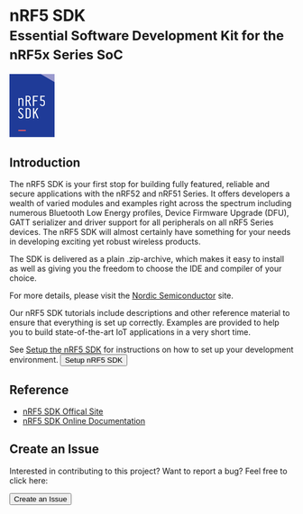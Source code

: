 # nRF5 SDK<br><small>Essential Software Development Kit for the nRF5x Series SoC</small>

<a href="https://www.nordicsemi.com/Software-and-tools/Software/nRF5-SDK" target="_blank"><img src="assets/images/nRF5-SDK.png" alt="nRF5-SDK" width="80"/></a>

## Introduction
The nRF5 SDK is your first stop for building fully featured, reliable and secure applications with the nRF52 and nRF51 Series. It offers developers a wealth of varied modules and examples right across the spectrum including numerous Bluetooth Low Energy profiles, Device Firmware Upgrade (DFU), GATT serializer and driver support for all peripherals on all nRF5 Series devices. The nRF5 SDK will almost certainly have something for your needs in developing exciting yet robust wireless products.

The SDK is delivered as a plain .zip-archive, which makes it easy to install as well as giving you the freedom to choose the IDE and compiler of your choice.

For more details, please visit the [Nordic Semiconductor](https://www.nordicsemi.com/Software-and-Tools/Software/nRF5-SDK/) site.

Our nRF5 SDK tutorials include descriptions and other reference material to ensure that everything is set up correctly. Examples are provided to help you to build state-of-the-art IoT applications in a very short time.

See [Setup the nRF5 SDK](setup.md) for instructions on how to set up your development environment.
<a href="setup"><button data-md-color-primary="red-bud">Setup nRF5 SDK</button></a>

## Reference

* [nRF5 SDK Offical Site](https://www.nordicsemi.com/Software-and-Tools/Software/nRF5-SDK/)
* [nRF5 SDK Online Documentation](https://infocenter.nordicsemi.com/topic/struct_sdk/struct/sdk_nrf5_latest.html)

## Create an Issue

Interested in contributing to this project? Want to report a bug? Feel free to click here:

<a href="https://github.com/makerdiary/nrf52840-m2-devkit/issues/new?title=nRF5%20SDK:%20%3Ctitle%3E"><button data-md-color-primary="red-bud"><i class="fa fa-github"></i> Create an Issue</button></a>
